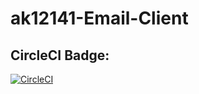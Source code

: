 # ak12141-Email-Client
## CircleCI Badge:
[![CircleCI](https://dl.circleci.com/status-badge/img/gh/amoghkr1shna/ak12141-Email-Client/tree/main.svg?style=svg)](https://dl.circleci.com/status-badge/redirect/gh/amoghkr1shna/ak12141-Email-Client/tree/main)